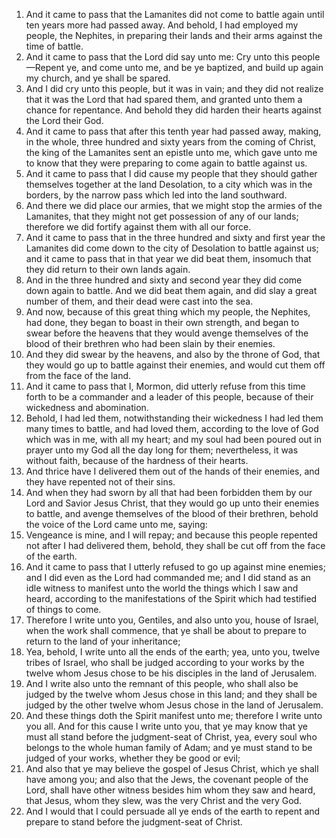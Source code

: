 1. And it came to pass that the Lamanites did not come to battle again until ten years more had passed away. And behold, I had employed my people, the Nephites, in preparing their lands and their arms against the time of battle.
2. And it came to pass that the Lord did say unto me: Cry unto this people—Repent ye, and come unto me, and be ye baptized, and build up again my church, and ye shall be spared.
3. And I did cry unto this people, but it was in vain; and they did not realize that it was the Lord that had spared them, and granted unto them a chance for repentance. And behold they did harden their hearts against the Lord their God.
4. And it came to pass that after this tenth year had passed away, making, in the whole, three hundred and sixty years from the coming of Christ, the king of the Lamanites sent an epistle unto me, which gave unto me to know that they were preparing to come again to battle against us.
5. And it came to pass that I did cause my people that they should gather themselves together at the land Desolation, to a city which was in the borders, by the narrow pass which led into the land southward.
6. And there we did place our armies, that we might stop the armies of the Lamanites, that they might not get possession of any of our lands; therefore we did fortify against them with all our force.
7. And it came to pass that in the three hundred and sixty and first year the Lamanites did come down to the city of Desolation to battle against us; and it came to pass that in that year we did beat them, insomuch that they did return to their own lands again.
8. And in the three hundred and sixty and second year they did come down again to battle. And we did beat them again, and did slay a great number of them, and their dead were cast into the sea.
9. And now, because of this great thing which my people, the Nephites, had done, they began to boast in their own strength, and began to swear before the heavens that they would avenge themselves of the blood of their brethren who had been slain by their enemies.
10. And they did swear by the heavens, and also by the throne of God, that they would go up to battle against their enemies, and would cut them off from the face of the land.
11. And it came to pass that I, Mormon, did utterly refuse from this time forth to be a commander and a leader of this people, because of their wickedness and abomination.
12. Behold, I had led them, notwithstanding their wickedness I had led them many times to battle, and had loved them, according to the love of God which was in me, with all my heart; and my soul had been poured out in prayer unto my God all the day long for them; nevertheless, it was without faith, because of the hardness of their hearts.
13. And thrice have I delivered them out of the hands of their enemies, and they have repented not of their sins.
14. And when they had sworn by all that had been forbidden them by our Lord and Savior Jesus Christ, that they would go up unto their enemies to battle, and avenge themselves of the blood of their brethren, behold the voice of the Lord came unto me, saying:
15. Vengeance is mine, and I will repay; and because this people repented not after I had delivered them, behold, they shall be cut off from the face of the earth.
16. And it came to pass that I utterly refused to go up against mine enemies; and I did even as the Lord had commanded me; and I did stand as an idle witness to manifest unto the world the things which I saw and heard, according to the manifestations of the Spirit which had testified of things to come.
17. Therefore I write unto you, Gentiles, and also unto you, house of Israel, when the work shall commence, that ye shall be about to prepare to return to the land of your inheritance;
18. Yea, behold, I write unto all the ends of the earth; yea, unto you, twelve tribes of Israel, who shall be judged according to your works by the twelve whom Jesus chose to be his disciples in the land of Jerusalem.
19. And I write also unto the remnant of this people, who shall also be judged by the twelve whom Jesus chose in this land; and they shall be judged by the other twelve whom Jesus chose in the land of Jerusalem.
20. And these things doth the Spirit manifest unto me; therefore I write unto you all. And for this cause I write unto you, that ye may know that ye must all stand before the judgment-seat of Christ, yea, every soul who belongs to the whole human family of Adam; and ye must stand to be judged of your works, whether they be good or evil;
21. And also that ye may believe the gospel of Jesus Christ, which ye shall have among you; and also that the Jews, the covenant people of the Lord, shall have other witness besides him whom they saw and heard, that Jesus, whom they slew, was the very Christ and the very God.
22. And I would that I could persuade all ye ends of the earth to repent and prepare to stand before the judgment-seat of Christ.
